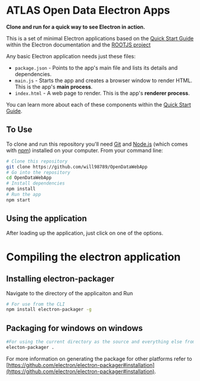 # ATLAS Open Data Electron Apps

**Clone and run for a quick way to see Electron in action.**

This is a set of minimal Electron applications based on the [Quick Start Guide](http://electron.atom.io/docs/tutorial/quick-start) within the Electron documentation and the [ROOTJS project](https://github.com/root-project/jsroot/)


Any basic Electron application needs just these files:

- `package.json` - Points to the app's main file and lists its details and dependencies.
- `main.js` - Starts the app and creates a browser window to render HTML. This is the app's **main process**.
- `index.html` - A web page to render. This is the app's **renderer process**.

You can learn more about each of these components within the [Quick Start Guide](http://electron.atom.io/docs/tutorial/quick-start).

## To Use

To clone and run this repository you'll need [Git](https://git-scm.com) and [Node.js](https://nodejs.org/en/download/) (which comes with [npm](http://npmjs.com)) installed on your computer. From your command line:

```bash
# Clone this repository
git clone https://github.com/will98789/OpenDataWebApp
# Go into the repository
cd OpenDataWebApp
# Install dependencies
npm install
# Run the app
npm start
```

## Using the application

After loading up the application, just click on one of the options.

# Compiling the electron application

## Installing electron-packager

Navigate to the directory of the applicaiton and Run
```bash
# For use from the CLI
npm install electron-packager -g
```

## Packaging for windows on windows

```bash
#For using the current directory as the source and everything else from the package.json
electon-packager .
```

For more information on generating the package for other platforms refer to [https://github.com/electron/electron-packager#installation](https://github.com/electron/electron-packager#installation).
